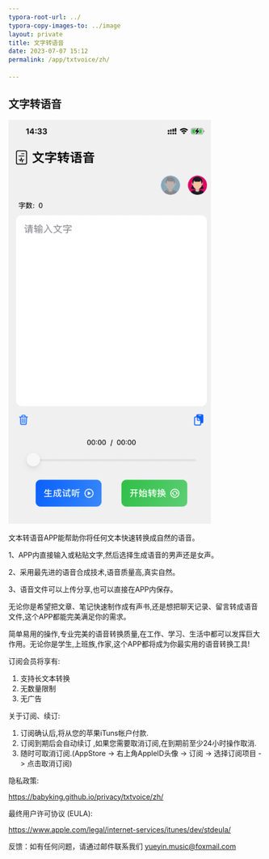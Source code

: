 ```yaml
---
typora-root-url: ../
typora-copy-images-to: ../image
layout: private
title: 文字转语音
date: 2023-07-07 15:12
permalink: /app/txtvoice/zh/

---
```


## 文字转语音





![image-20230718143622313](/image/image-20230718143622313.png)



文本转语音APP能帮助你将任何文本快速转换成自然的语音。

1、APP内直接输入或粘贴文字,然后选择生成语音的男声还是女声。

2、采用最先进的语音合成技术,语音质量高,真实自然。

3、语音文件可以上传分享,也可以直接在APP内保存。

无论你是希望把文章、笔记快速制作成有声书,还是想把聊天记录、留言转成语音文件,这个APP都能完美满足你的需求。

简单易用的操作,专业完美的语音转换质量,在工作、学习、生活中都可以发挥巨大作用。无论你是学生,上班族,作家,这个APP都将成为你最实用的语音转换工具!



订阅会员将享有:

1. 支持长文本转换
2. 无数量限制
3. 无广告

关于订阅、续订:

1. 订阅确认后,将从您的苹果iTuns帐户付款.
2. 订阅到期后会自动续订 ,如果您需要取消订阅,在到期前至少24小时操作取消.
3. 随时可取消订阅.(AppStore -> 右上角AppleID头像 -> 订阅 -> 选择订阅项目 -> 点击取消订阅)

隐私政策:

https://babyking.github.io/privacy/txtvoice/zh/

最终用户许可协议 (EULA):

https://www.apple.com/legal/internet-services/itunes/dev/stdeula/



反馈：如有任何问题，请通过邮件联系我们 yueyin.music@foxmail.com





